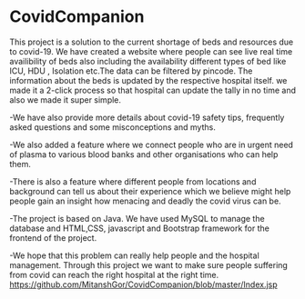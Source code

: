# CovidCompanion

This project is a solution to the current shortage of beds and resources due to covid-19. We have created a website where people can see live real time availibility of beds also including the availability different types of bed like ICU, HDU , Isolation etc.The data can be filtered by pincode. The information about the beds is updated by the respective hospital itself. we made it a 2-click process so that hospital can update the tally in no time and also we made it super simple.

-We have also provide more details about covid-19 safety tips, frequently asked questions and some misconceptions and myths.

-We also added a feature where we connect people who are in urgent need of plasma to various blood banks and other organisations who can help them.

-There is also a feature where different people from locations and background can tell us about their experience which we believe might help people gain an insight how menacing and deadly the covid virus can be.

-The project is based on Java. We have used MySQL to manage the database and HTML,CSS, javascript and Bootstrap framework for the frontend of the project.

-We hope that this problem can really help people and the hospital management. Through this project we want to make sure people suffering from covid can reach the right hospital at the right time.
https://github.com/MitanshGor/CovidCompanion/blob/master/Index.jsp
